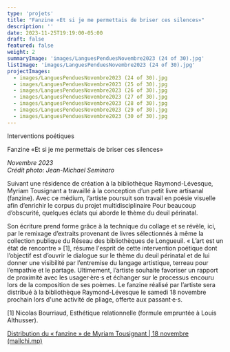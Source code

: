 ```yaml
---
type: 'projets'
title: "Fanzine «Et si je me permettais de briser ces silences»"
description: ''
date: 2023-11-25T19:19:00-05:00
draft: false
featured: false
weight: 2
summaryImage: 'images/LanguesPenduesNovembre2023 (24 of 30).jpg'
listImage: 'images/LanguesPenduesNovembre2023 (24 of 30).jpg'
projectImages:
  - images/LanguesPenduesNovembre2023 (24 of 30).jpg
  - images/LanguesPenduesNovembre2023 (25 of 30).jpg
  - images/LanguesPenduesNovembre2023 (26 of 30).jpg
  - images/LanguesPenduesNovembre2023 (27 of 30).jpg
  - images/LanguesPenduesNovembre2023 (28 of 30).jpg
  - images/LanguesPenduesNovembre2023 (29 of 30).jpg  
  - images/LanguesPenduesNovembre2023 (30 of 30).jpg  
---
```



Interventions poétiques 

Fanzine «Et si je me permettais de briser ces silences» 

_Novembre 2023  
Crédit photo: Jean-Michael Seminaro_

Suivant une résidence de création à la bibliothèque Raymond-Lévesque, Myriam Tousignant a travaillé à la conception d’un petit livre artisanal (fanzine). Avec ce médium, l’artiste poursuit son travail en poésie visuelle afin d’enrichir le corpus du projet multidisciplinaire Pour beaucoup d’obscurité, quelques éclats qui aborde le thème du deuil périnatal.
 
Son écriture prend forme grâce à la technique du collage et se révèle, ici, par le remixage d’extraits provenant de livres sélectionnés à même la collection publique du Réseau des bibliothèques de Longueuil. « L’art est un état de rencontre » [1], résume l'esprit de cette intervention poétique dont l’objectif est d’ouvrir le dialogue sur le thème du deuil périnatal et de lui donner une visibilité par l’entremise du langage artistique, terreau pour l’empathie et le partage. Ultimement, l’artiste souhaite favoriser un rapport de proximité avec les usager·ère·s et échanger sur le processus encouru lors de la composition de ses poèmes. Le fanzine réalisé par l’artiste sera distribué à la bibliothèque Raymond-Lévesque le samedi 18 novembre prochain lors d'une activité de pliage, offerte aux passant·e·s. 
 
[1] Nicolas Bourriaud, Esthétique relationnelle (formule empruntée à Louis Althusser). 

[Distribution du « fanzine » de Myriam Tousignant | 18 novembre (mailchi.mp)](https://mailchi.mp/f55f5c37f414/tousignant-15626405?fbclid=IwAR1Q-8m9vtAtz4-uv4WSBEuTFI-GgqypGfdjSdSZnZstZp46Fz1RlT_0t28)